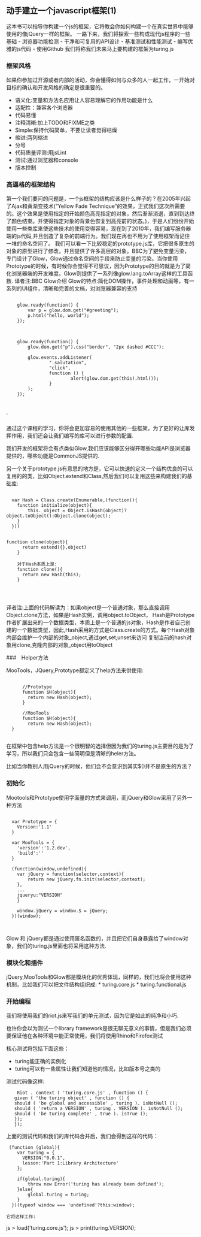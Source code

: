 ## 动手建立一个javascript框架(1)

这本书可以指导你构建一个js的框架，它将教会你如何构建一个在真实世界中能够使用的像jQuery一样的框架。
一路下来，我们将探索一些构成现代js程序的一些基础
	- 浏览器功能检测
	- 干净和可复用的API设计
	- 基准测试和性能测试
	- 编写优雅的js代码
	- 使用Github
我们将称我们未来马上要构建的框架为turing.js

### 框架风格
如果你参加过开源或者内部的活动，你会懂得如何与众多的人一起工作，一开始对目标的确认和开发风格的确定是很重要的。
- 语义化:变量和方法名应用让人容易理解它的作用功能是什么
- 适配性：兼容各个浏览器
- 代码易懂
- 注释清晰:加上TODO和FIXME之类
- Simple:保持代码简单，不要让读者觉得枯燥
- 缩进:两列缩进
- 分号
- 代码质量评测:用jsLint
- 测试:通过浏览器和console
- 版本控制

### 高逼格的框架结构
第一个我们要问的问题是，一个js框架的结构应该是什么样子的？在2005年兴起了Ajax和黄渐变技术(“Yellow Fade Technique”的效果，正式我们这次所需要的。这个效果是使用指定的开始颜色高亮指定的对象，然后渐渐消退，直到到达终了颜色结束。并使得指定对象的背景色恢复到高亮前的状态。)，于是人们纷纷开始使用一些类库来使这些技术的使用变得容易，现在到了2010年，我们编写服务器端的js代码,并且创造了复杂的前端行为。我们现在再也不用为了使用框架而记住一堆的命名空间了。
我们可以看一下比较稳定的prototype.js库，它把很多原生的对象的原型进行了修改，并且提供了许多高层的对象。BBC为了避免变量污染，专门设计了Glow，Glow通过命名空间的手段来防止变量的污染。当你使用Prototype的时候，有时候你会觉得不可思议，因为Prototype的目的就是为了简化浏览器端的开发难度。Glow则提供了一系列像glow.lang.toArray这样的工具函数.
译者注:BBC Glow介绍
  Glow的特点:简化DOM操作，事件处理和动画等，有一系列的UI组件，清晰和完善的文档，对浏览器兼容的支持

```
	
	glow.ready(function() {
	    var p = glow.dom.get("#greeting");
	    p.html("hello, world");
	});



	glow.ready(function() {
        glow.dom.get("p").css("border", "2px dashed #CCC");
        
        glow.events.addListener(
                ".salutation",
                "click",
                function () { 
                        alert(glow.dom.get(this).html()); 
                }
        );
	});

	
```
`




通过这个课程的学习，你将会更加容易的使用其他的一些框架，为了更好的让库发挥作用，我们还会让我们编写的库可以进行参数的配置.

我们开发的框架将会有点类似Glow,我们应该能够区分得开哪些功能API是浏览器提供的，哪些功能是CommonJS提供的.

另一个关于prototype.js有意思的地方是，它可以快速的定义一个结构优良的可以复用的的类，比如Object.extend和Class,然后我们可以复用这些来构建我们的基础库:


```

  var Hash = Class.create(Enumerable,(function(){
  	function initialize(object){
  		this._object = Object.isHash(object)?object.toObject():Object.clone(object);
  	}
  }))


function clone(object){
	  return extend({},object)
	}

	对于Hash本质上是:
	function clone(){
	  return new Hash(this);
	}




```

译者注:上面的代码解读为：如果object是一个普通对象，那么直接调用Object.clone方法，如果是Hash实例，调用object.toObject，
Hash是Prototype作者扩展出来的一个数据类型，本质上是一个普通的js对象，Hash是作者自己创建的一个数据类型，因此,Hash采用的方式是Class.create的方式。每个Hash对象内部会维护一个内部的对象_object,通过get,set,unset来访问
复制当前的hash对象用clone,克隆内部的对象_object用toObject


###　Helper方法

MooTools，JQuery,Prototype都定义了help方法来供使用:


```

	  //Prototype
	  function $H(object){
	  	return new Hash(object);
	  }
	
	  //MooTools
	  function $H(object){
	  	return new Hash(object);
  }


```

在框架中包含help方法是一个很明智的选择但因为我们的turing.js主要目的是为了学习，所以我们只会包含一些简明但是清晰的heler方法。

比如当你教别人用jQuery的时候，他们会不会意识到其实$()并不是原生的方法？

### 初始化

Mootools和Prototype使用字面量的方式来调用，而jQuery和Glow采用了另外一种方法

```

  var Prototype = {
    Version:'1.1'
  }

  var MooTools = {
    'version':'1.2.dev',
    'build':''
  }

  (function(window,undefined){
    var jQuery = function(selector,context){
    	return new jQuery.fn.init(selector,context);
    },
    ...
    jqueryu:"VERSION"
	}

	window.jQuery = window.$ = jQuery;
  })(window);



```


Glow 和 jQuery都是通过使用匿名函数的，并且把它们自身暴露给了window对象，我们的turing.js里面也将采用这种方法.

### 模块化和插件

jQuery,MooTools和Glow都是模块化的优秀体现，同样的，我们也将会使用这种机制，比如我们可以把文件结构组织成:
	* turing.core.js
	* turing.functional.js

### 开始编程

我们将使用我们的riot.js来写我们的单元测试，因为它是如此的纯净和小巧.

也许你会以为测试一个library framework是很无聊无意义的事情，但是我们必须要保证他在各种环境中能正常使用，我们将使用Rhino和Firefox测试

核心测试将包括下面这些：
  + turing能正确的实例化
  + turing可以有一些属性让我们知道他的情况，比如版本号之类的

 测试代码像这样:

 ```
	 Riot . context ( 'turing.core.js' , function () {
	given ( 'the turing object' , function () {
	should ( 'be global and accessible' , turing ). isNotNull ();
	should ( 'return a VERSION' , turing . VERSION ). isNotNull ();
	should ( 'be turing complete' , true ). isTrue ();
	});
	});
```

上面的测试代码和我们的库代码合并后，我们会得到这样的代码：

```
 (function (global){
    var turing = {
      VERSION:"0.0.1",
      lesson:'Part 1:Library Architecture'
	};

	if(global.turing){
		throw new Error('turing has already been defined');
	}else{
		global.turing = turing;
	}
  })(typeof window === 'undefined'?this:window);

它将这样工作:

```
  js > load('turing.core.js');
  js > print(turing.VERSION);

```






